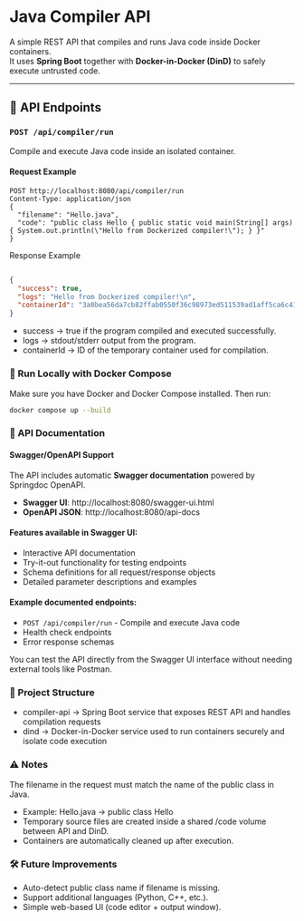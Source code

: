 # Java Compiler API

A simple REST API that compiles and runs Java code inside Docker containers.  
It uses **Spring Boot** together with **Docker-in-Docker (DinD)** to safely execute untrusted code.

---

## 📌 API Endpoints

### `POST /api/compiler/run`

Compile and execute Java code inside an isolated container.

#### Request Example

```http
POST http://localhost:8080/api/compiler/run
Content-Type: application/json
{
  "filename": "Hello.java",
  "code": "public class Hello { public static void main(String[] args) { System.out.println(\"Hello from Dockerized compiler!\"); } }"
}
```
Response Example
```json

{
  "success": true,
  "logs": "Hello from Dockerized compiler!\n",
  "containerId": "3a0bea56da7cb82ffab0550f36c98973ed511539ad1aff5ca6c416132026b123"
}
```
- success → true if the program compiled and executed successfully.
- logs → stdout/stderr output from the program.
- containerId → ID of the temporary container used for compilation.

### 🚀 Run Locally with Docker Compose
Make sure you have Docker and Docker Compose installed.
Then run:

```bash
docker compose up --build
```
### 📖 API Documentation

#### Swagger/OpenAPI Support

The API includes automatic **Swagger documentation** powered by Springdoc OpenAPI.

- **Swagger UI**: http://localhost:8080/swagger-ui.html
- **OpenAPI JSON**: http://localhost:8080/api-docs

#### Features available in Swagger UI:
- Interactive API documentation
- Try-it-out functionality for testing endpoints
- Schema definitions for all request/response objects
- Detailed parameter descriptions and examples

#### Example documented endpoints:
- `POST /api/compiler/run` - Compile and execute Java code
- Health check endpoints
- Error response schemas

You can test the API directly from the Swagger UI interface without needing external tools like Postman.

### 📂 Project Structure
- compiler-api → Spring Boot service that exposes REST API and handles compilation requests
- dind → Docker-in-Docker service used to run containers securely and isolate code execution

### ⚠️ Notes
The filename in the request must match the name of the public class in Java.

- Example: Hello.java → public class Hello
- Temporary source files are created inside a shared /code volume between API and DinD.
- Containers are automatically cleaned up after execution.

### 🛠️ Future Improvements
- Auto-detect public class name if filename is missing.
- Support additional languages (Python, C++, etc.).
- Simple web-based UI (code editor + output window).